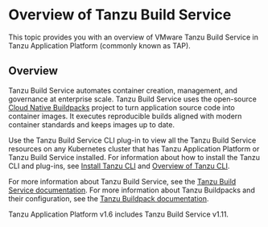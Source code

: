 # Overview of Tanzu Build Service

This topic provides you with an overview of VMware Tanzu Build Service in Tanzu Application Platform
(commonly known as TAP).

## Overview

Tanzu Build Service automates container creation, management, and governance at enterprise scale.
Tanzu Build Service uses the open-source [Cloud Native Buildpacks](https://buildpacks.io/)
project to turn application source code into container images.
It executes reproducible builds aligned with modern container standards and keeps images up to date.

Use the Tanzu Build Service CLI plug-in to view all the Tanzu Build Service
resources on any Kubernetes cluster that has Tanzu Application Platform or Tanzu Build Service installed.
For information about how to install the Tanzu CLI and plug-ins, see [Install Tanzu CLI](../install-tanzu-cli.hbs.md) and [Overview of Tanzu CLI](../cli-plugins/tanzu-cli.hbs.md).

For more information about Tanzu Build Service, see the
[Tanzu Build Service documentation](https://docs.vmware.com/en/VMware-Tanzu-Build-Service/index.html).
For more information about Tanzu Buildpacks and their configuration, see the [Tanzu Buildpack documentation](https://docs.vmware.com/en/VMware-Tanzu-Buildpacks/services/tanzu-buildpacks/GUID-index.html).

Tanzu Application Platform v1.6 includes Tanzu Build Service v1.11.
